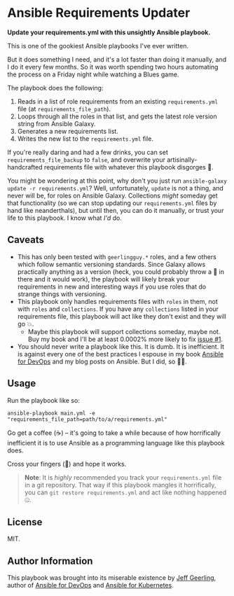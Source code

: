 # Ansible Requirements Updater

**Update your requirements.yml with this unsightly Ansible playbook.**

This is one of the gookiest Ansible playbooks I've ever written.

But it does something I need, and it's a lot faster than doing it manually, and I do it every few months. So it was worth spending two hours automating the process on a Friday night while watching a Blues game.

The playbook does the following:

  1. Reads in a list of role requirements from an existing `requirements.yml` file (at `requirements_file_path`).
  2. Loops through all the roles in that list, and gets the latest role version string from Ansible Galaxy.
  3. Generates a new requirements list.
  4. Writes the new list to the `requirements.yml` file.

If you're really daring and had a few drinks, you can set `requirements_file_backup` to `false`, and overwrite your artisinally-handcrafted requirements file with whatever this playbook disgorges 🤮.

You might be wondering at this point, why don't you just run `ansible-galaxy update -r requirements.yml`? Well, unfortunately, `update` is not a thing, and never will be, for roles on Ansible Galaxy. Collections _might_ someday get that functionality (so we can stop updating our `requirements.yml` files by hand like neanderthals), but until then, you can do it manually, or trust your life to this playbook. I know what _I'd_ do.

## Caveats

  - This has only been tested with `geerlingguy.*` roles, and a few others which follow semantic versioning standards. Since Galaxy allows practically anything as a version (heck, you could probably throw a 🦑 in there and it would work), the playbook will likely break your requirements in new and interesting ways if you use roles that do strange things with versioning.
  - This playbook only handles requirements files with `roles` in them, not with `roles` and `collections`. If you have any `collections` listed in your requirements file, this playbook will act like they don't exist and they will go 💥.
    - Maybe this playbook will support collections someday, maybe not. Buy my book and I'll be at least 0.0002% more likely to fix [issue #1](https://github.com/geerlingguy/ansible-requirements-updater/issues/1).
  - You should never write a playbook like this. It is dumb. It is inefficient. It is against every one of the best practices I espouse in my book [Ansible for DevOps](https://www.ansiblefordevops.com) and my blog posts on Ansible. But I did, so 🤷‍♂️.

## Usage

Run the playbook like so:

    ansible-playbook main.yml -e "requirements_file_path=path/to/a/requirements.yml"

Go get a coffee (☕️) – it's going to take a while because of how horrifically inefficient it is to use Ansible as a programming language like this playbook does.

Cross your fingers (🤞) and hope it works.

> **Note**: It is _highly_ recommended you track your `requirements.yml` file in a git repository. That way if this playbook mangles it horrifically, you can `git restore requirements.yml` and act like nothing happened 🤐.

## License

MIT.

## Author Information

This playbook was brought into its miserable existence by [Jeff Geerling](https://www.jeffgeerling.com/), author of [Ansible for DevOps](https://www.ansiblefordevops.com/) and [Ansible for Kubernetes](https://www.ansibleforkubernetes.com).
